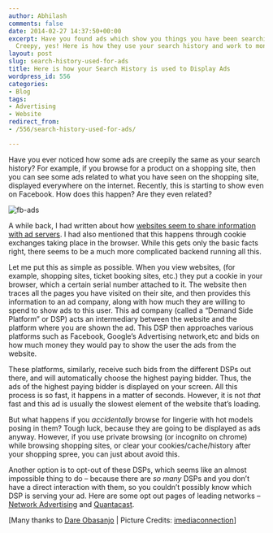 ```yaml
---
author: Abhilash
comments: false
date: 2014-02-27 14:37:50+00:00
excerpt: Have you found ads which show you things you have been searching for before?
  Creepy, yes! Here is how they use your search history and work to monetize you!
layout: post
slug: search-history-used-for-ads
title: Here is how your Search History is used to Display Ads
wordpress_id: 556
categories:
- Blog
tags:
- Advertising
- Website
redirect_from:
- /556/search-history-used-for-ads/

---
```


Have you ever noticed how some ads are creepily the same as your search history? For example, if you browse for a product on a shopping site, then you can see some ads related to what you have seen on the shopping site, displayed everywhere on the internet. Recently, this is starting to show even on Facebook. How does this happen? Are they even related?

![fb-ads](https://techcovered.github.io/images/fb-ads.jpg)

A while back, I had written about how [websites seem to share information with ad servers](http://www.techcovered.org/404/websites-share-information-with-google-ads). I had also mentioned that this happens through cookie exchanges taking place in the browser. While this gets only the basic facts right, there seems to be a much more complicated backend running all this.

Let me put this as simple as possible. When you view websites, (for example, shopping sites, ticket booking sites, etc.) they put a cookie in your browser, which a certain serial number attached to it. The website then traces all the pages you have visited on their site, and then provides this information to an ad company, along with how much they are willing to spend to show ads to this user. This ad company (called a “Demand Side Platform” or DSP) acts an intermediary between the website and the platform where you are shown the ad. This DSP then approaches various platforms such as Facebook, Google’s Advertising network,etc and bids on how much money they would pay to show the user the ads from the website.

These platforms, similarly, receive such bids from the different DSPs out there, and will automatically choose the highest paying bidder. Thus, the ads of the highest paying bidder is displayed on your screen. All this process is so fast, it happens in a matter of seconds. However, it is not _that_ fast and this ad is usually the slowest element of the website that’s loading.

But what happens if you *accidentally* browse for lingerie with hot models posing in them? Tough luck, because they are going to be displayed as ads anyway. However, if you use private browsing (or incognito on chrome) while browsing shopping sites, or clear your cookies/cache/history after your shopping spree, you can just about avoid this.

Another option is to opt-out of these DSPs, which seems like an almost impossible thing to do – because there are _so many_ DSPs and you don’t have a direct interaction with them, so you couldn’t possibly know which DSP is serving your ad. Here are some opt out pages of leading networks – [Network Advertising](https://www.quantcast.com/fbx-opt-out) and [Quantacast](https://www.quantcast.com/fbx-opt-out).

[Many thanks to [Dare Obasanjo](http://www.25hoursaday.com/weblog/2014/02/17/HowFacebookKnowsWhatYouLookedAtOnAmazon.aspx) | Picture Credits: [imediaconnection](http://imediaconnection.com)]

